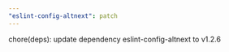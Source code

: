 ```yaml
---
"eslint-config-altnext": patch
---
```


chore(deps): update dependency eslint-config-altnext to v1.2.6
